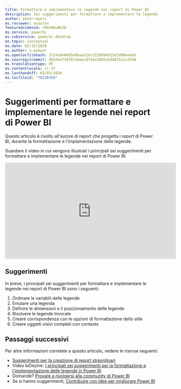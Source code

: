 ```yaml
---
title: Formattare e implementare le legende nei report di Power BI
description: Sei suggerimenti per formattare e implementare le legende negli oggetti visivi dei report di Power BI, in Power BI Desktop o nel servizio Power BI.
author: peter-myers
ms.reviewer: asaxton
featuredvideoid: r9XnHmuWkZQ
ms.service: powerbi
ms.subservice: powerbi-desktop
ms.topic: conceptual
ms.date: 02/15/2020
ms.author: v-pemyer
ms.openlocfilehash: 3724a9e66d5e8baa31bc312699e623e2d00eeeeb
ms.sourcegitcommit: d65da4738f011beec8f4423085cbd483511cdfb0
ms.translationtype: HT
ms.contentlocale: it-IT
ms.lasthandoff: 03/03/2020
ms.locfileid: "78238168"
---
```

# <a name="tips-to-format-and-implement-legends-in-power-bi-reports"></a>Suggerimenti per formattare e implementare le legende nei report di Power BI

Questo articolo è rivolto all'autore di report che progetta i report di Power BI, durante la formattazione e l'implementazione delle legende.

Guardare il video in cui vengono illustrati i principali sei suggerimenti per formattare e implementare le legende nei report di Power BI.

<iframe width="560" height="315" src="https://www.youtube.com/embed/r9XnHmuWkZQ" frameborder="0" allowfullscreen></iframe>

## <a name="tips"></a>Suggerimenti

In breve, i principali sei suggerimenti per formattare e implementare le legende nei report di Power BI sono i seguenti:

1. Ordinare le variabili delle legende
1. Emulare una legenda
1. Definire le dimensioni e il posizionamento delle legende
1. Risolvere le legende troncate
1. Creare corrispondenza con le opzioni di formattazione dello stile
1. Creare oggetti visivi completi con contesto

## <a name="next-steps"></a>Passaggi successivi

Per altre informazioni correlate a questo articolo, vedere le risorse seguenti:

- [Suggerimenti per la creazione di report straordinari](../power-bi-reports-tips-and-tricks-for-creating.md)
- Video biDezine: [I principali sei suggerimenti per la formattazione e l'implementazione delle legende in Power BI](https://www.youtube.com/watch?v=r9XnHmuWkZQ)
- Domande? [Provare a rivolgersi alla community di Power BI](https://community.powerbi.com/)
- Se si hanno suggerimenti, [Contribuire con idee per migliorare Power BI](https://ideas.powerbi.com)
